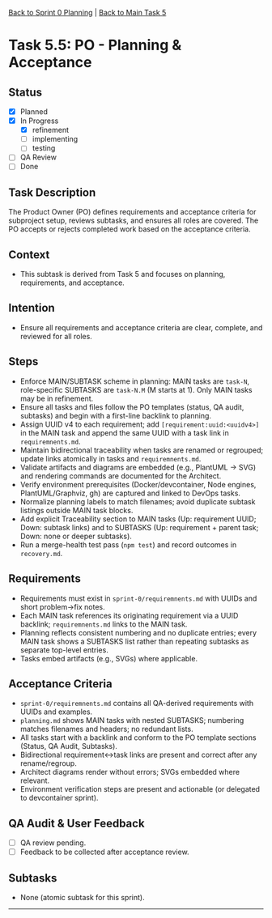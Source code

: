 <!--
SPDX-License-Identifier: AGPL-3.0-only + AI-GPL-Addendum
Copyright (c) 2025 The Web4Articles Authors
Copyleft: See AGPLv3 (./LICENSE) and AI-GPL Addendum (./AI-GPL.md)
Backlinks: /LICENSE , /AI-GPL.md
Use of `scrum.pmo` roles/process docs with AI is subject to AI-GPL copyleft unless dual-licensed.
-->

[Back to Sprint 0 Planning](./planning.md) | [Back to Main Task 5](./task-5-template-new-subproject.md)

# Task 5.5: PO - Planning & Acceptance

## Status
- [x] Planned
- [x] In Progress
  - [x] refinement
  - [ ] implementing
  - [ ] testing
- [ ] QA Review
- [ ] Done

## Task Description
The Product Owner (PO) defines requirements and acceptance criteria for subproject setup, reviews subtasks, and ensures all roles are covered. The PO accepts or rejects completed work based on the acceptance criteria.

## Context
- This subtask is derived from Task 5 and focuses on planning, requirements, and acceptance.

## Intention
- Ensure all requirements and acceptance criteria are clear, complete, and reviewed for all roles.

## Steps
- Enforce MAIN/SUBTASK scheme in planning: MAIN tasks are `task-N`, role-specific SUBTASKS are `task-N.M` (M starts at 1). Only MAIN tasks may be in refinement.
- Ensure all tasks and files follow the PO templates (status, QA audit, subtasks) and begin with a first-line backlink to planning.
- Assign UUID v4 to each requirement; add `[requirement:uuid:<uuidv4>]` in the MAIN task and append the same UUID with a task link in `requiremnents.md`.
- Maintain bidirectional traceability when tasks are renamed or regrouped; update links atomically in tasks and `requiremnents.md`.
- Validate artifacts and diagrams are embedded (e.g., PlantUML → SVG) and rendering commands are documented for the Architect.
- Verify environment prerequisites (Docker/devcontainer, Node engines, PlantUML/Graphviz, gh) are captured and linked to DevOps tasks.
- Normalize planning labels to match filenames; avoid duplicate subtask listings outside MAIN task blocks.
- Add explicit Traceability section to MAIN tasks (Up: requirement UUID; Down: subtask links) and to SUBTASKS (Up: requirement + parent task; Down: none or deeper subtasks).
- Run a merge-health test pass (`npm test`) and record outcomes in `recovery.md`.

## Requirements
- Requirements must exist in `sprint-0/requiremnents.md` with UUIDs and short problem→fix notes.
- Each MAIN task references its originating requirement via a UUID backlink; `requiremnents.md` links to the MAIN task.
- Planning reflects consistent numbering and no duplicate entries; every MAIN task shows a SUBTASKS list rather than repeating subtasks as separate top-level entries.
- Tasks embed artifacts (e.g., SVGs) where applicable.

## Acceptance Criteria
- `sprint-0/requiremnents.md` contains all QA-derived requirements with UUIDs and examples.
- `planning.md` shows MAIN tasks with nested SUBTASKS; numbering matches filenames and headers; no redundant lists.
- All tasks start with a backlink and conform to the PO template sections (Status, QA Audit, Subtasks).
- Bidirectional requirement↔task links are present and correct after any rename/regroup.
- Architect diagrams render without errors; SVGs embedded where relevant.
- Environment verification steps are present and actionable (or delegated to devcontainer sprint).

## QA Audit & User Feedback
- [ ] QA review pending.
- [ ] Feedback to be collected after acceptance review.

## Subtasks
- None (atomic subtask for this sprint).

---
